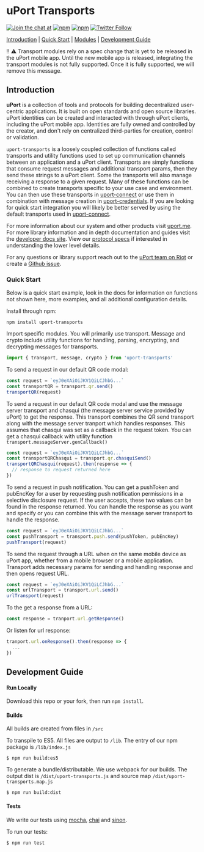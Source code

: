 # uPort Transports

[![Join the chat at](https://img.shields.io/badge/Riot-Join%20chat-green.svg)](https://chat.uport.me/#/login)
[![npm](https://img.shields.io/npm/dt/uport-transports.svg)](https://www.npmjs.com/package/uport-transports)
[![npm](https://img.shields.io/npm/v/uport-transports.svg)](https://www.npmjs.com/package/uport-transports)
[![Twitter Follow](https://img.shields.io/twitter/follow/uport_me.svg?style=social&label=Follow)](https://twitter.com/uport_me)

[Introduction](#introduction) | [Quick Start](#quick-start) | [Modules](docs/guides/modules.md#modules) | [Development Guide](#development-guide)

:bangbang: :warning: Transport modules rely on a spec change that is yet to be released in the uPort mobile app. Until the new mobile app is released, integrating the transport modules is not fully supported. Once it is fully supported, we will remove this message.

## <a name="introduction"></a> Introduction

**uPort** is a collection of tools and protocols for building decentralized user-centric applications. It is built on open standards and open source libraries. uPort identities can be created and interacted with through uPort clients, including the uPort mobile app. Identities are fully owned and controlled by the creator, and don't rely on centralized third-parties for creation, control or validation.

`uport-transports` is a loosely coupled collection of functions called transports and utility functions used to set up communication channels between an application and a uPort client. Transports are simply functions that consume request messages and additional transport params, then they send these strings to a uPort client. Some the transports will also manage receiving a response to a given request. Many of these functions can be combined to create transports specific to your use case and environment. You can then use these transports in [uport-connect](https://github.com/uport-project/uport-connect) or use them in combination with message creation in [uport-credentials](https://github.com/uport-project/uport-credentials). If you are looking for quick start integration you will likely be better served by using the default transports used in [uport-connect](https://github.com/uport-project/uport-connect).

For more information about our system and other products visit [uport.me](https://www.uport.me). For more library information and in depth documentation and guides visit the [developer docs site](http://developer.uport.me). View our [protocol specs](https://github.com/uport-project/specs/) if interested in understanding the lower level details.

For any questions or library support reach out to the [uPort team on Riot](https://chat.uport.me/#/login) or create a [Github issue](https://github.com/uport-project/uport-transports/issues).

### <a name="quick-start"></a> Quick Start

Below is a quick start example, look in the docs for information on functions not shown here, more examples, and all additional configuration details.

Install through npm:

```shell
npm install uport-transports
```
Import specific modules. You will primarily use transport. Message and crypto include utility functions for handling, parsing, encrypting, and decrypting messages for transports.

```javascript
import { transport, message, crypto } from 'uport-transports'
```
To send a request in our default QR code modal:

```javascript
const request = `eyJ0eXAiOiJKV1QiLCJhbG...`
const transportQR = transport.qr.send()
transportQR(request)
```

To send a request in our default QR code modal and use the message server transport and chasqui (the message server service provided by uPort) to get the response. This transport combines the QR send transport along with the message server tranport which handles responses. This assumes that chasqui was set as a callback in the request token. You can get a chasqui callback with utility function `transport.messageServer.genCallback()`

```javascript
const request = `eyJ0eXAiOiJKV1QiLCJhbG...`
const transportQRChasqui = transport.qr.chasquiSend()
transportQRChasqui(request).then(response => {
  // response to request returned here
})
```

To send a request in push notification. You can get a pushToken and pubEncKey for a user by requesting push notification permissions in a selective disclosure request. If the user accepts, these two values can be found in the response returned. You can handle the response as you want and specify or you can combine this with the message server transport to handle the response.

```javascript
const request = `eyJ0eXAiOiJKV1QiLCJhbG...`
const pushTransport = transport.push.send(pushToken, pubEncKey)
pushTransport(request)
```
To send the request through a URL when on the same mobile device as uPort app, whether from a mobile browser or a mobile application. Transport adds necessary params for sending and handling response and then opens request URL.

```javascript
const request = `eyJ0eXAiOiJKV1QiLCJhbG...`
const urlTransport = transport.url.send()
urlTransport(request)
```
To the get a response from a URL:

```javascript
const response = tranport.url.getResponse()
```

Or listen for url response:
```javascript
tranport.url.onResponse().then(response => {
  ...
})
```

## <a name="development-guide"></a> Development Guide

#### Run Locally

Download this repo or your fork, then run `npm install`.

#### <a name="build"></a> Builds

All builds are created from files in `/src`

To transpile to ES5. All files are output to `/lib`. The entry of our npm package is `/lib/index.js`

```shell
$ npm run build:es5
```

To generate a bundle/distributable. We use webpack for our builds. The output dist is `/dist/uport-transports.js` and source map `/dist/uport-transports.map.js`

```shell
$ npm run build:dist
```

#### <a name="test"></a> Tests

We write our tests using [mocha](http://mochajs.org), [chai](http://chaijs.com) and [sinon](http://sinonjs.org).

To run our tests:

```shell
$ npm run test
```
